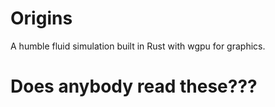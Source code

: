 # Origins
A humble fluid simulation built in Rust with wgpu for graphics. 


# Does anybody read these???
